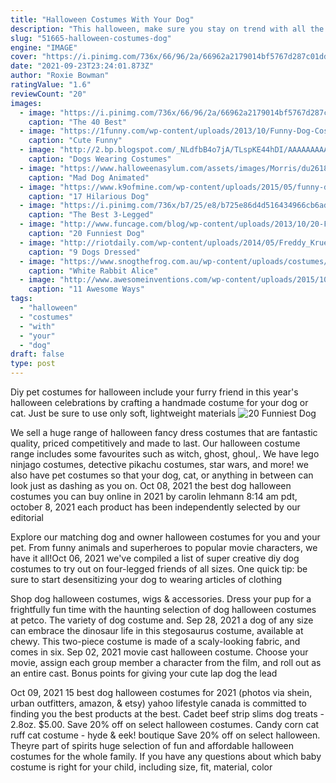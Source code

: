```yaml
---
title: "Halloween Costumes With Your Dog"
description: "This halloween, make sure you stay on trend with all the hottest and most popular halloween costume ideas! we have brand new 2021 costumes based on your favorite pop culture events and movies"
slug: "51665-halloween-costumes-dog"
engine: "IMAGE"
cover: "https://i.pinimg.com/736x/66/96/2a/66962a2179014bf5767d287c01dd9d67--costume-ideas-dog-costumes.jpg"
date: "2021-09-23T23:24:01.873Z"
author: "Roxie Bowman"
ratingValue: "1.6"
reviewCount: "20"
images:
  - image: "https://i.pinimg.com/736x/66/96/2a/66962a2179014bf5767d287c01dd9d67--costume-ideas-dog-costumes.jpg"
    caption: "The 40 Best"
  - image: "https://1funny.com/wp-content/uploads/2013/10/Funny-Dog-Costumes-For-Halloween-6-1.jpg"
    caption: "Cute Funny"
  - image: "http://2.bp.blogspot.com/_NLdfbB4o7jA/TLspKE44hDI/AAAAAAAAAA0/A6tzOUjfuWQ/s1600/spider_pug_2.jpg"
    caption: "Dogs Wearing Costumes"
  - image: "https://www.halloweenasylum.com/assets/images/Morris/du2618.jpg"
    caption: "Mad Dog Animated"
  - image: "https://www.k9ofmine.com/wp-content/uploads/2015/05/funny-dog-shaming.jpg"
    caption: "17 Hilarious Dog"
  - image: "https://i.pinimg.com/736x/b7/25/e8/b725e86d4d516434966cb6adf7ef23b9--nemo-pet-costumes.jpg"
    caption: "The Best 3-Legged"
  - image: "http://www.funcage.com/blog/wp-content/uploads/2013/10/20-Funniest-Dog-Halloween-Costumes-016.jpg"
    caption: "20 Funniest Dog"
  - image: "http://riotdaily.com/wp-content/uploads/2014/05/Freddy_Krueger_Dog2.jpg"
    caption: "9 Dogs Dressed"
  - image: "https://www.snogthefrog.com.au/wp-content/uploads/costumes/holiday-and-seasonal-evil-rabbit-wonderland-male-2-800x1067.jpg"
    caption: "White Rabbit Alice"
  - image: "http://www.awesomeinventions.com/wp-content/uploads/2015/10/trash-bag-halloween-decorations-flying-ghosts.jpg"
    caption: "11 Awesome Ways"
tags:
  - "halloween"
  - "costumes"
  - "with"
  - "your"
  - "dog"
draft: false
type: post
---
```


Diy pet costumes for halloween include your furry friend in this year's halloween celebrations by crafting a handmade costume for your dog or cat. Just be sure to use only soft, lightweight materials
![20 Funniest Dog](http://www.funcage.com/blog/wp-content/uploads/2013/10/20-Funniest-Dog-Halloween-Costumes-016.jpg "20 Funniest Dog")

We sell a huge range of halloween fancy dress costumes that are fantastic quality, priced competitively and made to last. Our halloween costume range includes some favourites such as witch, ghost, ghoul,. We have lego ninjago costumes, detective pikachu costumes, star wars, and more! we also have pet costumes so that your dog, cat, or anything in between can look just as dashing as you on. Oct 08, 2021 the best dog halloween costumes you can buy online in 2021 by carolin lehmann 8:14 am pdt, october 8, 2021 each product has been independently selected by our editorial
<!--inArticleAds-->

<!--galleryOne-->

Explore our matching dog and owner halloween costumes for you and your pet. From funny animals and superheroes to popular movie characters, we have it all!Oct 06, 2021 we've compiled a list of super creative diy dog costumes to try out on four-legged friends of all sizes. One quick tip: be sure to start desensitizing your dog to wearing articles of clothing
<!--inArticleAds-->

<!--galleryTwo-->

Shop dog halloween costumes, wigs & accessories. Dress your pup for a frightfully fun time with the haunting selection of dog halloween costumes at petco. The variety of dog costume and. Sep 28, 2021 a dog of any size can embrace the dinosaur life in this stegosaurus costume, available at chewy. This two-piece costume is made of a scaly-looking fabric, and comes in six. Sep 02, 2021 movie cast halloween costume. Choose your movie, assign each group member a character from the film, and roll out as an entire cast. Bonus points for giving your cute lap dog the lead
<!--galleryThree-->

Oct 09, 2021 15 best dog halloween costumes for 2021 (photos via shein, urban outfitters, amazon, & etsy) yahoo lifestyle canada is committed to finding you the best products at the best. Cadet beef strip slims dog treats - 2.8oz. $5.00. Save 20% off on select halloween costumes. Candy corn cat ruff cat costume - hyde & eek! boutique  Save 20% off on select halloween. Theyre part of spirits huge selection of fun and affordable halloween costumes for the whole family. If you have any questions about which baby costume is right for your child, including size, fit, material, color
